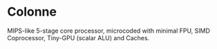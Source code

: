 # Colonne
MIPS-like 5-stage core processor, microcoded with minimal FPU, SIMD Coprocessor, Tiny-GPU (scalar ALU) and Caches.
